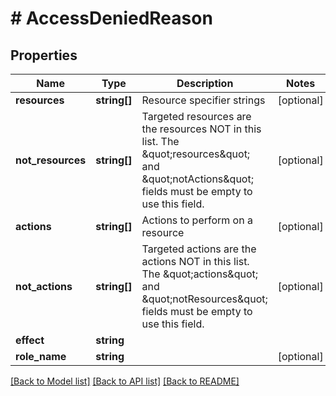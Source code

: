 # # AccessDeniedReason

## Properties

Name | Type | Description | Notes
------------ | ------------- | ------------- | -------------
**resources** | **string[]** | Resource specifier strings | [optional]
**not_resources** | **string[]** | Targeted resources are the resources NOT in this list. The \&quot;resources\&quot; and \&quot;notActions\&quot; fields must be empty to use this field. | [optional]
**actions** | **string[]** | Actions to perform on a resource | [optional]
**not_actions** | **string[]** | Targeted actions are the actions NOT in this list. The \&quot;actions\&quot; and \&quot;notResources\&quot; fields must be empty to use this field. | [optional]
**effect** | **string** |  |
**role_name** | **string** |  | [optional]

[[Back to Model list]](../../README.md#models) [[Back to API list]](../../README.md#endpoints) [[Back to README]](../../README.md)
